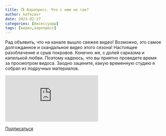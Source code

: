 ```yaml
---
title: 📺 Аэропресс. Что с ним не так?
author: kofezavr
date: 2023-02-27
categories: [Аксессуары]
tags: [видео,аэропресс]
---
```

Рад объявить, что на канале вышло свежее видео! Возможно, это самое долгожданное и скандальное видео этого сезона! Настоящее разоблачение и срыв покровов. Конечно же, с долей сарказма и капелькой любви. Поэтому надеюсь, что вы приятно проведете время за просмотром видоса. Заодно зацените, какую временную студию я собрал из подручных материалов.

<p><div class="youtube-wrapper"><iframe src="https://www.youtube.com/embed/Wxt2TBt-hXs" title="YouTube video player" frameborder="0" allow="accelerometer; autoplay; clipboard-write; encrypted-media; gyroscope; picture-in-picture" allowfullscreen></iframe></div></p>

<a class="play" href="https://www.youtube.com/c/Coffeesaurus?sub_confirmation=1"><i class="fab fa-youtube"></i> Подписаться</a>